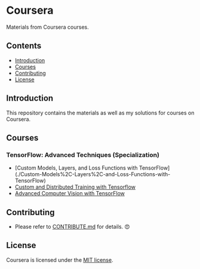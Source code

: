 # Coursera
Materials from Coursera courses.

## Contents
- [Introduction](#Introduction)
- [Courses](#Courses)
- [Contributing](#Contributing)
- [License](#License)

## Introduction
This repository contains the materials as well as my solutions for courses on Coursera.

## Courses
### TensorFlow: Advanced Techniques (Specialization)
- [Custom Models, Layers, and Loss Functions with TensorFlow] (./Custom-Models%2C-Layers%2C-and-Loss-Functions-with-TensorFlow)
- [Custom and Distributed Training with Tensorflow](./Custom-and-Distributed-Training-with-Tensorflow)
- [Advanced Computer Vision with TensorFlow](./Advanced-Computer-Vision-with-TensorFlow)

## Contributing
- Please refer to [CONTRIBUTE.md](./CONTRIBUTE.md) for details. :heart_eyes:

## License
Coursera is licensed under the [MIT license](./LICENSE).
